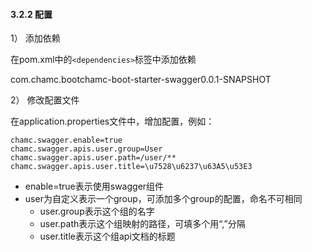 #### 3.2.2 配置

1） 添加依赖

在pom.xml中的`<dependencies>`标签中添加依赖

com.chamc.bootchamc-boot-starter-swagger0.0.1-SNAPSHOT

2） 修改配置文件

在application.properties文件中，增加配置，例如：

```text
chamc.swagger.enable=true
chamc.swagger.apis.user.group=User
chamc.swagger.apis.user.path=/user/**
chamc.swagger.apis.user.title=\u7528\u6237\u63A5\u53E3
```

* enable=true表示使用swagger组件  
* user为自定义表示一个group，可添加多个group的配置，命名不可相同
  * user.group表示这个组的名字
  * user.path表示这个组映射的路径，可填多个用“,”分隔
  * user.title表示这个组api文档的标题  